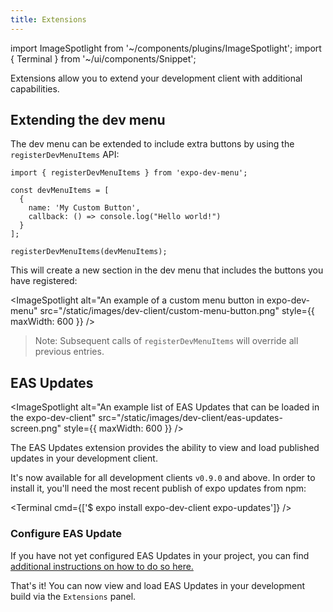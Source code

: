 ```yaml
---
title: Extensions
---
```


import ImageSpotlight from '~/components/plugins/ImageSpotlight';
import { Terminal } from '~/ui/components/Snippet';

Extensions allow you to extend your development client with additional capabilities.

## Extending the dev menu

The dev menu can be extended to include extra buttons by using the `registerDevMenuItems` API:

```tsx
import { registerDevMenuItems } from 'expo-dev-menu';

const devMenuItems = [
  {
    name: 'My Custom Button',
    callback: () => console.log("Hello world!")
  }
];

registerDevMenuItems(devMenuItems);
```

This will create a new section in the dev menu that includes the buttons you have registered: 

<ImageSpotlight
  alt="An example of a custom menu button in expo-dev-menu"
  src="/static/images/dev-client/custom-menu-button.png"
  style={{ maxWidth: 600 }}
/>

> Note: Subsequent calls of `registerDevMenuItems` will override all previous entries.

## EAS Updates

<ImageSpotlight 
  alt="An example list of EAS Updates that can be loaded in the expo-dev-client"
  src="/static/images/dev-client/eas-updates-screen.png"
  style={{ maxWidth: 600 }}
/>

The EAS Updates extension provides the ability to view and load published updates in your development client.

It's now available for all development clients `v0.9.0` and above. In order to install it, you'll need the most recent publish of expo updates from npm:

<Terminal cmd={['$ expo install expo-dev-client expo-updates']} />

### Configure EAS Update

If you have not yet configured EAS Updates in your project, you can find [additional instructions on how to do so here.](/eas-update/getting-started/)

That's it! You can now view and load EAS Updates in your development build via the `Extensions` panel.
